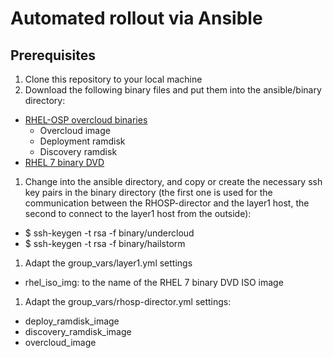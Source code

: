 # Automated rollout via Ansible
## Prerequisites
1. Clone this repository to your local machine
1. Download the following binary files and put them into the ansible/binary directory:
  - <a href="https://access.redhat.com/downloads/content/191/ver=7/rhel---7/7/x86_64/product-software" target="_blank">RHEL-OSP overcloud binaries</a>
    - Overcloud image
    - Deployment ramdisk
    - Discovery ramdisk
  - <a href="https://access.redhat.com/downloads/content/69/ver=/rhel---7/7.2/x86_64/product-software">RHEL 7 binary DVD</a>
1. Change into the ansible directory, and copy or create the necessary ssh key pairs in the binary directory (the first one is used for the communication between the RHOSP-director and the layer1 host, the second to connect to the layer1 host from the outside):
  - $ ssh-keygen -t rsa -f binary/undercloud
  - $ ssh-keygen -t rsa -f binary/hailstorm
1. Adapt the group_vars/layer1.yml settings
  - rhel_iso_img: to the name of the RHEL 7 binary DVD ISO image
1. Adapt the group_vars/rhosp-director.yml settings:
  - deploy_ramdisk_image
  - discovery_ramdisk_image
  - overcloud_image
